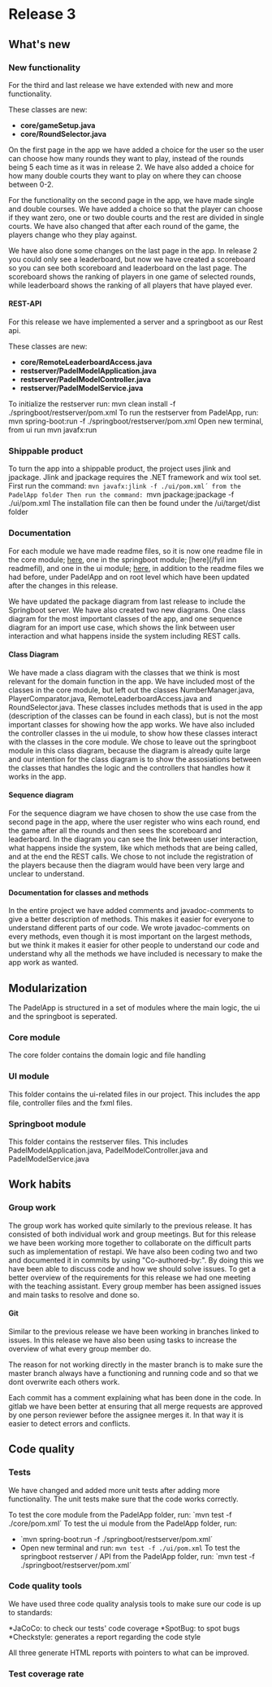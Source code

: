 # Release 3

## What's new

### New functionality

For the third and last release we have extended with new and more functionality.

These classes are new:
* **core/gameSetup.java**
* **core/RoundSelector.java**

On the first page in the app we have added a choice for the user so the user can choose how many rounds they want to play, instead of the rounds being 5 each time as it was in release 2. We have also added a choice for how many double courts they want to play on where they can choose between 0-2.

For the functionality on the second page in the app, we have made single and double courses. We have added a choice so that the player can choose if they want zero, one or two double courts and the rest are divided in single courts. We have also changed that after each round of the game, the players change who they play against.

We have also done some changes on the last page in the app. In release 2 you could only see a leaderboard, but now we have created a scoreboard so you can see both scoreboard and leaderboard on the last page. The scoreboard shows the ranking of players in one game of selected rounds, while leaderboard shows the ranking of all players that have played ever.

#### REST-API
For this release we have implemented a server and a springboot as our Rest api.

These classes are new:
* **core/RemoteLeaderboardAccess.java**
* **restserver/PadelModelApplication.java**
* **restserver/PadelModelController.java**
* **restserver/PadelModelService.java**

To initialize the restserver run: mvn clean install -f ./springboot/restserver/pom.xml
To run the restserver from PadelApp, run: mvn spring-boot:run -f ./springboot/restserver/pom.xml
Open new terminal, from ui run mvn javafx:run

### Shippable product
To turn the app into a shippable product, the project uses jlink and jpackage.
Jlink and jpackage requires the .NET framework and wix tool set.
First run the command: `mvn javafx:jlink -f ./ui/pom.xml´ from the PadelApp folder
Then run the command: `mvn jpackage:jpackage -f ./ui/pom.xml
The installation file can then be found under the /ui/target/dist folder

### Documentation
For each module we have made readme files, so it is now one readme file in the core module; [here](/PadelApp/core/readme.md), one in the springboot module; [here](/fyll inn readmefil), and one in the ui module; [here](/PadelApp/ui/readme.md), in addition to the readme files we had before, under PadelApp and on root level which have been updated after the changes in this release.

We have updated the package diagram from last release to include the Springboot server. We have also created two new diagrams. One class diagram for the most important classes of the app, and one sequence diagram for an import use case, which shows the link between user interaction and what happens inside the system including REST calls.

#### Class Diagram
We have made a class diagram with the classes that we think is most relevant for the domain function in the app. We have included most of the classes in the core module, but left out the classes NumberManager.java, PlayerComparator.java, RemoteLeaderboardAccess.java and RoundSelector.java. These classes includes methods that is used in the app (description of the classes can be found in each class), but is not the most important classes for showing how the app works. We have also included the controller classes in the ui module, to show how these classes interact with the classes in the core module. We chose to leave out the springboot module in this class diagram, because the diagram is already quite large and our intention for the class diagram is to show the assosiations between the classes that handles the logic and the controllers that handles how it works in the app.

#### Sequence diagram
For the sequence diagram we have chosen to show the use case from the second page in the app, where the user register who wins each round, end the game after all the rounds and then sees the scoreboard and leaderboard. In the diagram you can see the link between user interaction, what happens inside the system, like which methods that are being called, and at the end the REST calls. We chose to not include the registration of the players because then the diagram would have been very large and unclear to understand.

#### Documentation for classes and methods
In the entire project we have added comments and javadoc-comments to give a better description of methods. This makes it easier for everyone to understand different parts of our code. We wrote javadoc-comments on every methods, even though it is most important on the largest methods, but we think it makes it easier for other people to understand our code and understand why all the methods we have included is necessary to make the app work as wanted.

## Modularization
The PadelApp is structured in a set of modules where the main logic, the ui and the springboot is seperated.

### Core module
The core folder contains the domain logic and file handling

### UI module
This folder contains the ui-related files in our project. This includes the app file, controller files and the fxml files.

### Springboot module
This folder contains the restserver files. This includes PadelModelApplication.java, PadelModelController.java and PadelModelService.java

## Work habits

### Group work
The group work has worked quite similarly to the previous release. It has consisted of both individual work and group meetings. But for this release we have been working more together to collaborate on the difficult parts such as implementation of restapi. We have also been coding two and two and documented it in commits by using "Co-authored-by:". By doing this we have been able to discuss code and how we should solve issues. To get a better overview of the requirements for this release we had one meeting with the teaching assistant. Every group member has been assigned issues and main tasks to resolve and done so.

#### Git
Similar to the previous release we have been working in branches linked to issues. In this release we have also been using tasks to increase the overview of what every group member do.

The reason for not working directly in the master branch is to make sure the master branch always have a functioning and running code and so that we dont overwrite each others work.

Each commit has a comment explaining what has been done in the code. In gitlab we have been better at ensuring that all merge requests are approved by one person reviewer before the assignee merges it. In that way it is easier to detect errors and conflicts. 

## Code quality

### Tests
We have changed and added more unit tests after adding more functionality. The unit tests make sure that the code works correctly. 

To test the core module from the PadelApp folder, run: `mvn test -f ./core/pom.xml´
To test the ui module from the PadelApp folder, run:
* `mvn spring-boot:run -f ./springboot/restserver/pom.xml´
* Open new terminal and run: `mvn test -f ./ui/pom.xml`
To test the springboot restserver / API from the PadelApp folder, run: `mvn test -f ./springboot/restserver/pom.xml´

### Code quality tools
We have used three code quality analysis tools to make sure our code is up to standards:

*JaCoCo: to check our tests' code coverage
*SpotBug: to spot bugs
*Checkstyle: generates a report regarding the code style

All three generate HTML reports with pointers to what can be improved.

### Test coverage rate


